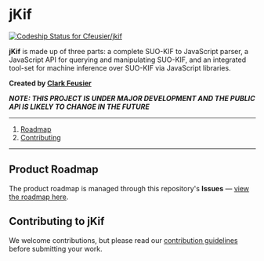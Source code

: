 # jKif

[ ![Codeship Status for Cfeusier/jkif](https://codeship.com/projects/c9841170-bbbe-0132-abec-42d19418d1e2/status?branch=master)](https://codeship.com/projects/72276)

**jKif** is made up of three parts: a complete SUO-KIF to JavaScript parser, a JavaScript API for querying and manipulating SUO-KIF, and an integrated tool-set for machine inference over SUO-KIF via JavaScript libraries.

<!-- INSERT SCREENSHOT -->
**Created by [Clark Feusier](http://clarkfeusier.com/pages/about)**

***NOTE: THIS PROJECT IS UNDER MAJOR DEVELOPMENT AND THE PUBLIC API IS LIKELY TO CHANGE IN THE FUTURE***

---

<!--
1. [Overview](#overview)
    1. [How It Works](#how-it-works)
-->

1. [Roadmap](#product-roadmap)
1. [Contributing](#contributing-to-jkif)

<!--

1. [Requirements](#development-requirements)
    1. [Installing Dependencies](#installing-dependencies)
    1. [Running the Server](#running-the-server)
1. [Deployment](#deployment)
1. [Documentation](#documentation)

-->

---

<!--
## Overview

### How It Works

INSERT Diagram and Explanation

-->
## Product Roadmap

The product roadmap is managed through this repository's **Issues** &mdash; [view the roadmap here](https://github.com/Cfeusier/jkif/issues).

## Contributing to jKif

We welcome contributions, but please read our [contribution guidelines](CONTRIBUTING.md) before submitting your work.

<!--

## Development Requirements

### Installing Dependencies

### Running the Server

## Deployment

---

-->